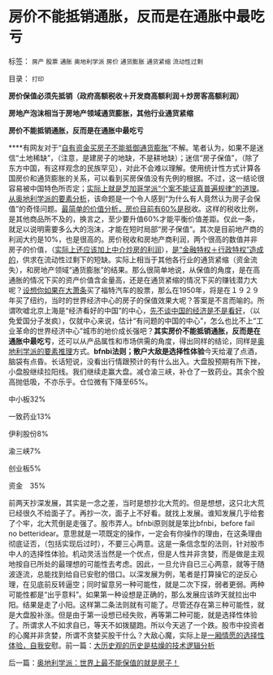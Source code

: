 # 房价不能抵销通胀，反而是在通胀中最吃亏

标签： `房产` `股票` `通胀` `奥地利学派` `房价` `通货膨胀` `通货紧缩` `流动性过剩` 

目录： `打印`

**房价保值必须先抵销（政府高额税收＋开发商高额利润＋炒房客高额利润）**

**房地产泡沫相当于房地产领域通货膨胀，其他行业通货紧缩**

**房价不能抵销通胀，反而是在通胀中最吃亏**

****有网友对于“[自有资金买房子不能抵御通货膨胀](../../../2010/4/20/炒房客们，“冬天来了，春天还会远吗？”.md)”不解。笔者认为，如果不是迷信“土地稀缺”，（注意，是建房子的地缺，不是耕地缺）；迷信“房子保值”，（除了东方中国，有这样观念的民族罕见），对此不会难以理解。使用统计性方式计算各国房价和通货膨胀的关系，可以看到买房保值没有先例的根据。不过，这一结论很容易被中国特色所否定；[实际上就是芝加哥学派“个案不能证真普遍规律”的道理](../../../2009/12/31/数学囚徒的芝加哥学派.md)。[从奥地利学派的要素分析](../../../2009/10/22/奥地利学派和对象流程分析.md)，该命题是一个令人感到“为什么有人竟然认为房子会保值”的奇怪问题。[最简单的价值分析，房价目前有60%是税](../../../2008/7/4/三个坏蛋政策博羿老百姓承受高房价危机全部代价.md)收。这样的税收比例，是其他商品所不及的，换言之，至少要升值60%才能平衡价值差距。仅此一条，就足以说明需要多么大的泡沫，才能在短时局部“房子保值”。其次是目前地产商的利润大约是10%，也是很高的。房价税收和房地产商利润，两个很高的数值并非房子的价值，（[实际上还应该加上中介炒房的利润](../../../2007/9/30/房地产中介成了房价狂涨的催化剂.md)），[是“金融特权＋行政特权”造成的](../../../2008/6/28/推恩令瓦解地方土地财政，结束高房价.md)，供求在流动性过剩下的短缺。实际上相当于其他各行业的通货紧缩（资金流失），和房地产领域“通货膨胀”的结果。那么很简单地说，从保值的角度，是在高通胀的情况下买的资产价值含金量高，还是在通货紧缩的情况下买的赚钱潜力大呢？[设想你如果在大萧条](http://darthvad.blog.163.com/blog/static/5339947020094100020525/)买了福特汽车的股票，那么在1950年，将是在１９２９年买了纽约，当时的世界经济中心的房子的保值效果大呢？答案是不言而喻的。所谓吹嘘北京上海是“经济看好的中国”的中心，[先不谈中国的经济是不是看好](../../../2010/3/29/中国经济不可能“大香港化”，国民内需是根本.md)，（以免爱国分子发疯），仅就中心来说，估计“有问题的中国的中心”，怎么也比不上“工业革命的世界经济中心”城市的地价成长强吧？**其实房价不能抵销通胀，反而是在通胀中最吃亏**，还可以从产品属性和市场供需的角度，得出同样的结论，同样是[奥地利学派的要素推理](../../../2009/4/2/要素简化，四要素原则，仿真校准.md)方式。**bfnbi法则；散户大敌是选择性体验**今天给灌了点酒，脑袋有点昏。长话短说，没看出行情跟预计的有什么出入。大盘股预期有所下挫，小盘股继续拉阳线。我们继续走赢大盘。减仓渝三峡，补仓了一致药业。其余个股高抛低吸，不亦乐乎。仓位微有下降至65%。

中小板32%

一致药业13%

伊利股份8%

渝三峡7%

创业板5%

资金　35%



前两天抄深发展，其实是一念之差，当时是想抄北大荒的。但是想想，这只北大荒已经很久不给面子了。再抄一次，面子上不好看。就找上发展。谁知发展几乎给套了个牢，北大荒倒是走强了。股市弄人。bfnbi原则就是笨比bfnbi，before fail no
betteridear。意思就是一项既定的操作，一定会有你操作的理由，在这条理由彻底证否，（包括实现后过时），不要三心两意。这是一条信念型的法则，针对股市中人的选择性体验。机动灵活当然是一个优点，但是人性并非贪婪，而是做是主观地按自已所处的最理想的可能性去考虑。因此，一旦允许自已三心两意，就等于随波逐流，总能找到给自已安慰的借口。以深发展为例，笔者是打算操它的逆反心理，在见底前反转逼空；同时留意另一种可能性，就是二次下探，弱者更弱。两种可能性都是“出乎意料”。如果第一种设想是正确的，那么发展应该昨天就拉出中阳。结果是走了小阳。这样第二条法则就有可能了。尽管还存在第三种可能性，就是大盘股补涨。但是由于第一设想已经失败，再等第二种可能，就是选择性体验了。所谓求人不如求自已，等天不如拨腿跑。所以今天逃了一个跌。股市中投资者的心魔并非贪婪，所谓不贪婪买股干什么？大敌心魔，实际上是[一厢情愿的选择性体验，自我安](../../../2009/4/4/期望，预期和选择性体验；有调查也没有发言权.md)慰。前一篇：[大历史观的历史是枯燥的技术逻辑分析](../../../2010/4/22/大历史观的历史是枯燥的技术逻辑分析.md)

后一篇：[奥地利学派：世界上最不能保值的就是房子！](../../../2010/4/22/奥地利学派：世界上最不能保值的就是房子！.md)